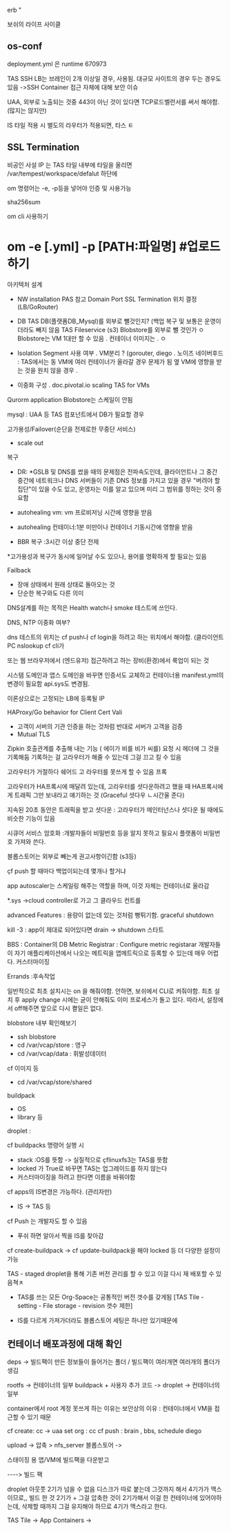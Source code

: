 

erb " 

보쉬의 라이프 사이클


os-conf 
- 


deployment.yml 은 runtime 670973


TAS SSH LB는 브레인이 2개 이상일 경우, 사용됨.
대규모 사이트의 경우 두는 경우도 있음
->SSH Container 접근 자체에 대해 보안 이슈 

UAA, 
외부로 노출되는 것중 443이 아닌 것이 있다면 TCP로드벨런서를 써서 해야함. (많지는 않지만) 

IS 타일 적용 시 별도의 라우터가 적용되면, 타스 ㅌ 

## 

## SSL Termination


비공인 사설 IP 는 TAS 타일 내부에 
타일을 올리면 /var/tempest/workspace/defalut 하단에 



om 명령어는 -e, -p등을 넣어야 인증 및 사용가능 

sha256sum 

om cli 사용하기
# om -e [.yml] -p [PATH:파일명] #업로드하기 

아키텍처 설계
- NW
installation PAS 참고
Domain Port SSL Termination 위치 결정 (LB/GoRouter) 

- DB
TAS DB(플랫폼DB_Mysql)를 외부로 뺼것인지? (백업 복구 및 
보통은 운영이더라도 빼지 않음
TAS Fileservice (s3) Blobstore를 외부로 뺄 것인가
ㅇ Blobstore는 VM 1대만 할 수 있음
. 컨테이너 이미지는 
. 
ㅇ 

- Isolation Segment 사용 여부
. VM분리 ? (gorouter, diego 
. 노이즈 네이버후드 : TAS에서는 동 VM에 여러 컨테이너가 올라갈 경우 문제가 됨 옆 VM에 영향을 받는 것을 원치 않을 경우
. 



- 이중화 구성
. doc.pivotal.io scaling TAS for VMs 

Qurorm
application 
Blobstore는 스케일이 안됨 

mysql : UAA 등 TAS 컴포넌트에서 DB가 필요할 경우


고가용성/Failover(순단을 전제로한 무중단 서비스)
- scale out


복구
- DR:
*GSLB 및 DNS를 썼을 때의 문제점은 전파속도인데, 클라이언트나 그 중간 중간에 네트워크나 DNS 서버들이 기존 DNS 정보를 가지고 있을 경우 "버려야 할 집단"이 있을 수도 있고, 운영자는 이를 알고 있으며 미리 그 범위를 정하는 것이 중요함 

- autohealing vm: vm 프로비저닝 시간에 영향을 받음
- autohealing 컨테이너:1분 미만이나 컨테이너 기동시간에 영향을 받음
- BBR 복구 :3시간 이상 중단 전제 

*고가용성과 복구가 동시에 일어날 수도 있으나, 용어를 명확하게 할 필요는 있음 

Failback
- 장애 상태에서 원래 상태로 돌아오는 것
- 단순한 복구와도 다른 의미


DNS설계를 하는 목적은
Health watch나 smoke 테스트에 쓰인다. 

DNS, NTP 이중화 여부? 

dns 테스트의 위치는 cf push나 cf login을 하려고 하는 위치에서 해야함. (클라이언트 PC nslookup cf cli가 

또는 웹 브라우저에서 (엔드유저) 접근하려고 하는 장비(환경)에서 룩업이 되는 것


시스템 도메인과 앱스 도메인을 바꾸면 인증서도 교체하고 컨테이너용 manifest.yml의 변경이 필요함 api.sys도 변경됨. 

이론상으로는 고정되는 LB에 등록될 IP


HAProxy/Go behavior for Client Cert Vali
- 고객이 서버의 기관 인증을 하는 것처럼 반대로 서버가 고객을 검증
- Mutual TLS 

Zipkin 호출관계를 추출해 내는 기능 ( 에이가 비를 비가 씨를) 
요청 시 헤더에 그 것을 기록해둠
기록하는 걸 고라우터가 해줄 수 있는데 그걸 끄고 킬 수 있음 

고라우터가 거절하다 쉐어드 고 라우터를 못쓰게 할 수 있음
프록 

고라우터가 HA프록시에 매달려 있는데, 고라우터를 셧다운하려고 했을 때 HA프록시에게 트래픽 그만 보내라고 얘기하는 것 (Graceful 셧다우 ㄴ시간울 준다) 

지속된 20초 동안은 트래픽을 받고 셧다운 : 고라우터가 메인터넌스나 셧다운 될 때에도 비슷한 기능이 있음 


시큐어 서비스 암호화
:개발자들이 비밀번호 등을 알지 못하고 필요시 플랫폼이 비밀번호 가져와 쓴다. 

블롭스토어는 외부로 빼는게 권고사항이긴함 (s3등) 

çf push 할 때마다 백업이되는데 몇개나 할거냐 

app autoscaler는 스케일링 해주는 역할을 하며, 이것 자체는 컨테이너로 올라감 

*.sys ->cloud controller로 가고 그 클라우드 컨트를


advanced Features : 용량이 없는데 있는 것처럼 뻥튀기함.
graceful shutdown


kill -3 : app이 제대로 되어있다면 drain -> shutdown 스타트 

BBS : Container의 DB
Metric Registrar : Configure metric registarar
개발자들이 자기 애플리케이션에서 나오는 메트릭을 앱메트릭으로 등록할 수 있는데 매우 어렵다. 커스터마이징 

Errands :후속작업 

일반적으로 최초 설치시는 on 을 해줘야함. 안하면, 보쉬에서 CLI로 켜줘야함. 
최초 설치 후 apply change 시에는 굳이 안해줘도 이미 프로세스가 돌고 있다. 따라서, 설정에서 off해주면 앞으로 다시 켤일은 없다.
















blobstore 내부 확인해보기 

- ssh blobstore
- cd /var/vcap/store : 영구
- cd /var/vcap/data : 휘발성데이터 

cf 이미지 등
- cd /var/vcap/store/shared 

buildpack
- OS
- library 등


droplet : 

cf buildpacks 명령어 실행 시
- stack :OS를 뜻함 -> 실질적으로 çflinuxfs3는 TAS를 뜻함
- locked 가 True로 바꾸면 TAS는 업그레이드를 하지 않는다
- 커스터마이징을 하려고 한다면 이름을 바꿔야함


cf apps의 IS변경은 가능하다. (관리자만)
- IS -> TAS 등 

cf Push 는 개발자도 할 수 있음
- 푸쉬 하면 알아서 찍을 IS를 찾아감


cf create-buildpack -> cf update-buildpack을 해야 locked 등 더 다양한 설정이 가능 

TAS - staged droplet을 통해 기존 버전 관리를 할 수 있고 이걸 다시 재 배포할 수 있음쳑ㅊ 

* TAS를 쓰는 모든 Org-Space는 공통적인 버전 갯수를 갖게됨
[TAS Tile - setting - File storage - revision 갯수 제한] 

* IS를 다르게 가져가더라도 블롭스토어 세팅은 하나만 있기때문에 


## 컨테이너 배포과정에 대해 확인 

deps -> 빌드팩이 만든 정보들이 들어가는 폴더 / 빌드팩이 여러개면 여러개의 폴더가 생김 

rootfs -> 컨테이너의 일부
buildpack + 사용자 추가 코드 -> droplet -> 컨테이너의 일부 

container에서 root 계정 못쓰게 하는 이유는 보안상의 이유 : 컨테이너에서 VM을 접근할 수 있기 때문 

cf create: cc -> uaa
set org : cc
cf push : brain , bbs, schedule diego 

upload -> 압축 > nfs_server 블롭스토어 -> 

스태이징 용 앱/VM에 빌드팩을 다운받고 


----> 빌드 팩


droplet 아웃풋 2기가 넘을 수 없음
디스크가 따로 붙는데 그것까지 해서 4기가가 맥스이므로,,
빌드 한 것 2기가 + 그걸 압축한 것이 2기가해서 이걸 한 컨테이너에 있어야하는데, 삭제할 때까지 그걸 유지해야 하므로 4기가 맥스라고 한다. 

TAS Tile -> App Containers -> 












